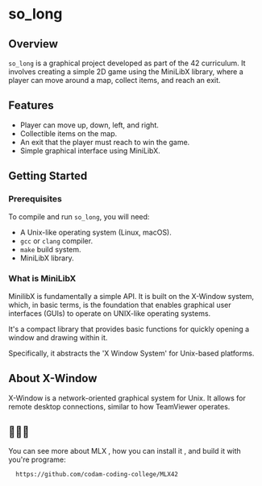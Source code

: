 # so_long

## Overview

`so_long` is a graphical project developed as part of the 42 curriculum. It involves creating a simple 2D game using the MiniLibX library, where a player can move around a map, collect items, and reach an exit.

## Features

- Player can move up, down, left, and right.
- Collectible items on the map.
- An exit that the player must reach to win the game.
- Simple graphical interface using MiniLibX.

## Getting Started

### Prerequisites

To compile and run `so_long`, you will need:

- A Unix-like operating system (Linux, macOS).
- `gcc` or `clang` compiler.
- `make` build system.
- MiniLibX library.

### What is MiniLibX
MinilibX is fundamentally a simple API. It is built on the X-Window system, which, in basic terms, 
  is the foundation that enables graphical user interfaces (GUIs) to operate on UNIX-like operating systems.
  
It's a compact library that provides basic functions for quickly opening a window and drawing within it.

Specifically, it abstracts the 'X Window System' for Unix-based platforms.
## About X-Window
X-Window is a network-oriented graphical system for Unix.
It allows for remote desktop connections, similar to how TeamViewer operates.

## 📌📌📌
You can see more about MLX , how you can install it ,
    and build it with you're programe:
  
      https://github.com/codam-coding-college/MLX42
